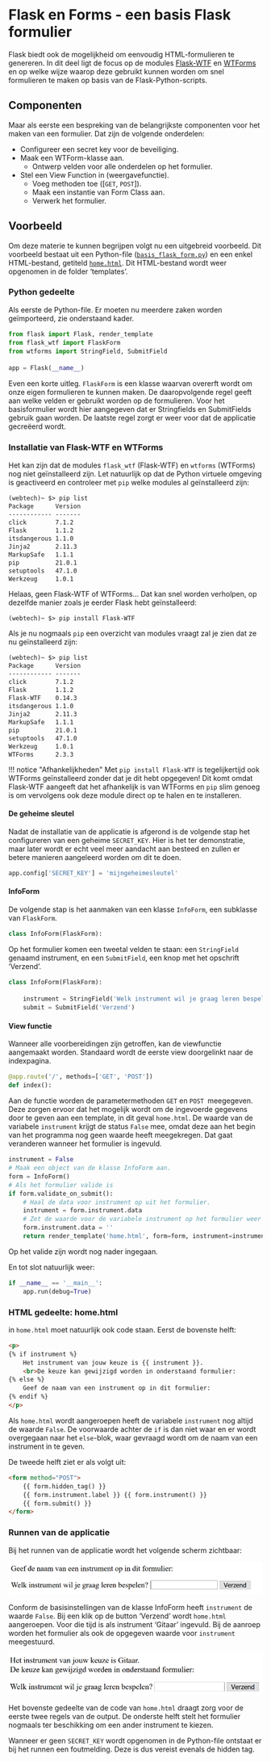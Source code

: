 # Flask en Forms - een basis Flask formulier

Flask biedt ook de mogelijkheid om eenvoudig HTML-formulieren te genereren. In dit deel ligt de focus op de modules [Flask-WTF](https://flask-wtf.readthedocs.io/en/stable/) en [WTForms](https://wtforms.readthedocs.io/en/2.3.x/) en op welke wijze waarop deze gebruikt kunnen worden om snel formulieren te maken op basis van de Flask-Python-scripts.

## Componenten
Maar als eerste een bespreking van de belangrijkste componenten voor het maken van een formulier.
Dat zijn de volgende onderdelen:

- Configureer een secret key voor de beveiliging.
- Maak een WTForm-klasse aan.
    - Ontwerp velden voor alle onderdelen op het formulier.
- Stel een View Function in (weergavefunctie).
    - Voeg methoden toe ([`GET`, `POST`]).
    - Maak een instantie van Form Class aan.
    - Verwerk het formulier.

## Voorbeeld
Om deze materie te kunnen begrijpen volgt nu een uitgebreid voorbeeld. Dit voorbeeld bestaat uit een Python-file ([`basis_flask_form.py`](bestanden/basis_flask_form.py)) en een enkel HTML-bestand, getiteld [`home.html`](bestanden/home.html). Dit HTML-bestand wordt weer opgenomen in de folder ‘templates’.

### Python gedeelte
Als eerste de Python-file. Er moeten nu meerdere zaken worden geïmporteerd, zie onderstaand kader.

```python
from flask import Flask, render_template
from flask_wtf import FlaskForm
from wtforms import StringField, SubmitField

app = Flask(__name__)
```

Even een korte uitleg. `FlaskForm` is een klasse waarvan overerft wordt om onze eigen formulieren te kunnen maken. De daaropvolgende regel geeft aan welke velden er gebruikt worden op de formulieren. Voor het basisformulier wordt hier aangegeven dat er Stringfields en SubmitFields gebruik gaan worden. De laatste regel zorgt er weer voor dat de applicatie gecreëerd wordt.

### Installatie van Flask-WTF en WTForms

Het kan zijn dat de modules `flask_wtf` (Flask-WTF) en `wtforms` (WTForms) nog niet geïnstalleerd zijn. Let natuurlijk op dat de Python virtuele omgeving is geactiveerd en controleer met `pip` welke modules al geïnstalleerd zijn:

```console
(webtech)~ $> pip list
Package      Version
------------ -------
click        7.1.2
Flask        1.1.2
itsdangerous 1.1.0
Jinja2       2.11.3
MarkupSafe   1.1.1
pip          21.0.1
setuptools   47.1.0
Werkzeug     1.0.1
```

Helaas, geen Flask-WTF of WTForms... Dat kan snel worden verholpen, op dezelfde manier zoals je eerder Flask hebt geïnstalleerd:

```console
(webtech)~ $> pip install Flask-WTF
```

Als je nu nogmaals `pip` een overzicht van modules vraagt zal je zien dat ze nu geïnstalleerd zijn:

```console hl_lines="6 13"
(webtech)~ $> pip list
Package      Version
------------ -------
click        7.1.2
Flask        1.1.2
Flask-WTF    0.14.3
itsdangerous 1.1.0
Jinja2       2.11.3
MarkupSafe   1.1.1
pip          21.0.1
setuptools   47.1.0
Werkzeug     1.0.1
WTForms      2.3.3
```

!!! notice "Afhankelijkheden"
    Met `pip install Flask-WTF` is tegelijkertijd ook WTForms geïnstalleerd zonder dat je dit hebt opgegeven! Dit komt omdat Flask-WTF aangeeft dat het afhankelijk is van WTForms en `pip` slim genoeg is om vervolgens ook deze module direct op te halen en te installeren.

#### De geheime sleutel
Nadat de installatie van de applicatie is afgerond is de volgende stap het configureren van een geheime `SECRET_KEY`. Hier is het ter demonstratie, maar later wordt er echt veel meer aandacht aan besteed en zullen er betere manieren aangeleerd worden om dit te doen.

```python
app.config['SECRET_KEY'] = 'mijngeheimesleutel'
```

#### InfoForm
De volgende stap is het aanmaken van een klasse `InfoForm`, een subklasse van `FlaskForm`.

```python
class InfoForm(FlaskForm):
```

Op het formulier komen een tweetal velden te staan: een `StringField` genaamd instrument, en een `SubmitField`, een knop met het opschrift ‘Verzend’.

```python
class InfoForm(FlaskForm):

    instrument = StringField('Welk instrument wil je graag leren bespelen?')
    submit = SubmitField('Verzend')
```

#### View functie
Wanneer alle voorbereidingen zijn getroffen, kan de viewfunctie aangemaakt worden. Standaard wordt de eerste view doorgelinkt naar de indexpagina.

```python
@app.route('/', methods=['GET', 'POST'])
def index():
```

Aan de functie worden de parametermethoden `GET` en `POST `meegegeven. Deze zorgen ervoor dat het mogelijk wordt om de ingevoerde gegevens door te geven aan een template, in dit geval `home.html`.
De waarde van de variabele `instrument` krijgt de status `False` mee, omdat deze aan het begin van het programma nog geen waarde heeft meegekregen. Dat gaat veranderen wanneer het formulier is ingevuld.

```python
instrument = False
# Maak een object van de klasse InfoForm aan.
form = InfoForm()
# Als het formulier valide is
if form.validate_on_submit():
    # Haal de data voor instrument op uit het formulier.
    instrument = form.instrument.data
    # Zet de waarde voor de variabele instrument op het formulier weer op False
    form.instrument.data = ''
    return render_template('home.html', form=form, instrument=instrument)
```
Op het valide zijn wordt nog nader ingegaan.

En tot slot natuurlijk weer:

```python
if __name__ == '__main__':
    app.run(debug=True)
```

### HTML gedeelte: home.html
in `home.html` moet natuurlijk ook code staan. Eerst de bovenste helft:

```html
<p>
{% if instrument %}
    Het instrument van jouw keuze is {{ instrument }}.
    <br>De keuze kan gewijzigd worden in onderstaand formulier:
{% else %}
    Geef de naam van een instrument op in dit formulier:
{% endif %}
</p>
```

Als `home.html` wordt aangeroepen heeft de variabele `instrument` nog altijd de waarde `False`. De voorwaarde achter de `if` is dan niet waar en er wordt overgegaan naar het `else`-blok, waar gevraagd wordt om de naam van een instrument in te geven.

De tweede helft ziet er als volgt uit:

```html
<form method="POST">
    {{ form.hidden_tag() }}
    {{ form.instrument.label }} {{ form.instrument() }}
    {{ form.submit() }}
</form>
```

### Runnen van de applicatie

Bij het runnen van de applicatie wordt het volgende scherm zichtbaar:

![home.html met formulier](imgs/formulier-1-html.png)

Conform de basisinstellingen van de klasse InfoForm heeft `instrument` de waarde `False`. Bij een klik op de button ‘Verzend’ wordt `home.html` aangeroepen. Voor die tijd is als instrument ‘Gitaar’ ingevuld. Bij de aanroep worden het formulier als ook de opgegeven waarde voor `instrument `meegestuurd.

![home.html met ingevuld formulier](imgs/formulier-2-html.png)

Het bovenste gedeelte van de code van `home.html` draagt zorg voor de eerste twee regels van de output. De onderste helft stelt het formulier nogmaals ter beschikking om een ander instrument te kiezen.

Wanneer er geen `SECRET_KEY` wordt opgenomen in de Python-file ontstaat er bij het runnen een foutmelding. Deze is dus vereist evenals de hidden tag.
